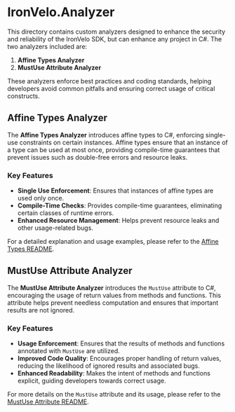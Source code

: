 # IronVelo.Analyzer

This directory contains custom analyzers designed to enhance the security and reliability of the IronVelo SDK, but can
enhance any project in C#. The two analyzers included are:

1. **Affine Types Analyzer**
2. **MustUse Attribute Analyzer**

These analyzers enforce best practices and coding standards, helping developers avoid common pitfalls and ensuring 
correct usage of critical constructs.

## Affine Types Analyzer

The **Affine Types Analyzer** introduces affine types to C#, enforcing single-use constraints on certain instances. 
Affine types ensure that an instance of a type can be used at most once, providing compile-time guarantees that prevent 
issues such as double-free errors and resource leaks.

### Key Features
- **Single Use Enforcement**: Ensures that instances of affine types are used only once.
- **Compile-Time Checks**: Provides compile-time guarantees, eliminating certain classes of runtime errors.
- **Enhanced Resource Management**: Helps prevent resource leaks and other usage-related bugs.

For a detailed explanation and usage examples, please refer to the [Affine Types README](AffineTypes.Analyzer/README.md).

## MustUse Attribute Analyzer

The **MustUse Attribute Analyzer** introduces the `MustUse` attribute to C#, encouraging the usage of return values from
methods and functions. This attribute helps prevent needless computation and ensures that important results are not 
ignored.

### Key Features
- **Usage Enforcement**: Ensures that the results of methods and functions annotated with `MustUse` are utilized.
- **Improved Code Quality**: Encourages proper handling of return values, reducing the likelihood of ignored results and
  associated bugs.
- **Enhanced Readability**: Makes the intent of methods and functions explicit, guiding developers towards correct 
  usage.

For more details on the `MustUse` attribute and its usage, please refer to the 
[MustUse Attribute README](MustUse.Analyzer/README.md).
